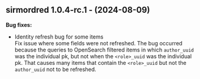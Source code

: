 ## sirmordred 1.0.4-rc.1 - (2024-08-09)

**Bug fixes:**

 * Identity refresh bug for some items\
   Fix issue where some fields were not refreshed. The bug occurred
   because the queries to OpenSearch filtered items in which
   `author_uuid` was the individual pk, but not when the `<role>_uuid`
   was the individual pk. That causes many items that contain the
   `<role>_uuid` but not the `author_uuid` not to be refreshed.

